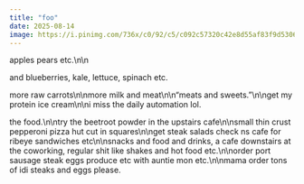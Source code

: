 ```yaml
---
title: "foo"
date: 2025-08-14
image: https://i.pinimg.com/736x/c0/92/c5/c092c57320c42e8d55af83f9d5306314.jpg
---
```


apples pears etc.\n\n

and blueberries, kale, lettuce, spinach etc.

more raw carrots\n\nmore milk and meat\n\n“meats and sweets.”\n\nget my protein ice cream\n\ni miss the daily automation lol.

the food.\n\ntry the beetroot powder in the upstairs cafe\n\nsmall thin crust pepperoni pizza hut cut in squares\n\nget steak salads check ns cafe for ribeye sandwiches etc\n\nsnacks and food and drinks, a cafe downstairs at the coworking, regular shit like shakes and hot food etc.\n\norder port sausage steak eggs produce etc with auntie mon etc.\n\nmama order tons of idi steaks and eggs please.
